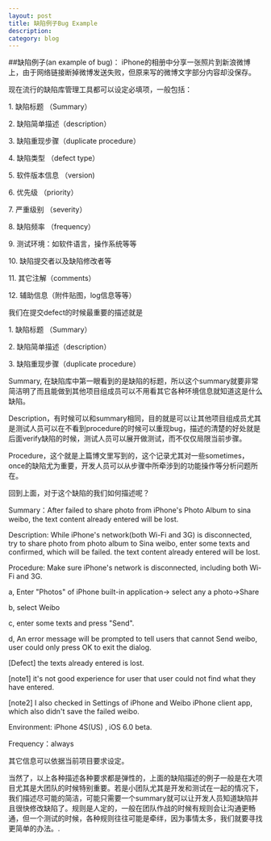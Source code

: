 ```yaml
---
layout: post
title: 缺陷例子Bug Example
description: 
category: blog
---
```



##缺陷例子(an example of bug)： iPhone的相册中分享一张照片到新浪微博上，由于网络链接断掉微博发送失败，但原来写的微博文字部分内容却没保存。

现在流行的缺陷库管理工具都可以设定必填项，一般包括：
<p>1. 缺陷标题 （Summary）</p>
<p>2. 缺陷简单描述（description）</p>
<p>3. 缺陷重现步骤（duplicate procedure）</p>
<p>4. 缺陷类型 （defect type）</p>
<p>5. 软件版本信息 （version)</p>
<p>6. 优先级 （priority）</p>
<p>7. 严重级别 （severity）</p>
<p>8. 缺陷频率 （frequency）</p>
<p>9. 测试环境：如软件语言，操作系统等等</p>
<p>10. 缺陷提交者以及缺陷修改者等</p>
<p>11. 其它注解（comments）</p>
<p>12. 辅助信息（附件贴图，log信息等等）</p>

我们在提交defect的时候最重要的描述就是
<p>1. 缺陷标题 （Summary）</p>
<p>2. 缺陷简单描述（description）</p>
<p>3. 缺陷重现步骤（duplicate procedure）</p>

<p>Summary, 在缺陷库中第一眼看到的是缺陷的标题，所以这个summary就要非常简洁明了而且能做到其他项目组成员可以不用看其它各种环境信息就知道这是什么缺陷。</p>
<p>Description，有时候可以和summary相同，目的就是可以让其他项目组成员尤其是测试人员可以在不看到procedure的时候可以重现bug，描述的清楚的好处就是后面verify缺陷的时候，测试人员可以展开做测试，而不仅仅局限当前步骤。</p>
<p>Procedure，这个就是上篇博文里写到的，这个记录尤其对一些sometimes，once的缺陷尤为重要，开发人员可以从步骤中所牵涉到的功能操作等分析问题所在。</p>

回到上面，对于这个缺陷的我们如何描述呢？
<p>Summary：After failed to share photo from iPhone's Photo Album to sina weibo, the text content already entered will be lost.</p>
<p>Description:  While iPhone's network(both Wi-Fi and 3G) is disconnected, try to share photo from photo album to Sina weibo, enter some texts and confirmed, which will be failed. the text content already entered will be lost.</p>
<p>Procedure:
Make sure iPhone's network is disconnected, including both Wi-Fi and 3G.</p>
<p>a, Enter "Photos" of iPhone built-in application-> select any a photo->Share</p>
<p>b, select Weibo</p>
<p>c, enter some texts and press "Send".</p>
<p>d, An error message will be prompted to tell users that cannot Send weibo,  user could only press OK to exit the dialog.</p>
<p>[Defect] the texts already entered is lost. </p>
<p>[note1] it's not good experience for user that user could not find what they have entered.</p>
<p>[note2] I also checked in Settings of iPhone and Weibo iPhone client app, which also didn't save the failed weibo.</p>
<p>Environment: iPhone 4S(US) , iOS 6.0 beta.</p>
<p>Frequency：always</p>
其它信息可以依据当前项目要求设定。

<p>当然了，以上各种描述各种要求都是弹性的，上面的缺陷描述的例子一般是在大项目尤其是大团队的时候特别重要。若是小团队尤其是开发和测试在一起的情况下，我们描述尽可能的简洁，可能只需要一个summary就可以让开发人员知道缺陷并且很快修改缺陷了。规则是人定的，一般在团队作战的时候有规则会让沟通更畅通，但一个测试的时候，各种规则往往可能是牵绊，因为事情太多，我们就要寻找更简单的办法。.</p>


[Angelia]:    http://angeliaw.github.com  "Angelia"
